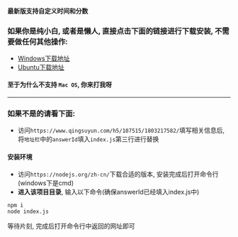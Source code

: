 #### 最新版支持自定义时间和分数

### 如果你是纯小白, 或者是懒人, 直接点击下面的链接进行下载安装, 不需要做任何其他操作:
- [Windows下载地址](https://github.com/zhmushan/kaerexam/releases/download/v1.1.0/kaerexam.Setup.1.1.0.exe)
- [Ubuntu下载地址](https://github.com/zhmushan/kaerexam/releases/download/v1.1.0/kaerexam_1.1.0_amd64.deb)

#### 至于为什么不支持 `Mac OS`, 你来打我呀

---
### 如果不是的请看下面:
- 访问`https://www.qingsuyun.com/h5/107515/1803217582/`填写相关信息后, 将`地址栏`中的`answerId`填入`index.js`第三行进行替换

#### 安装环境
- 访问`https://nodejs.org/zh-cn/`下载合适的版本, 安装完成后打开命令行(windows下是cmd)
- **进入该项目目录**, 输入以下命令(确保answerId已经填入index.js中)
```bash
npm i
node index.js
```
等待片刻, 完成后打开命令行中返回的网址即可
